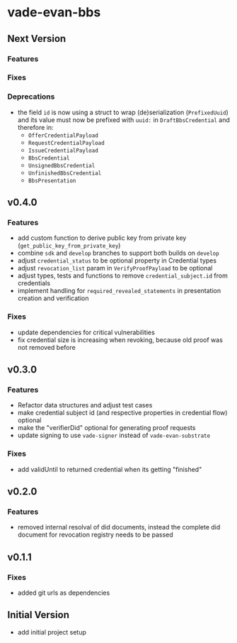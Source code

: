 # vade-evan-bbs

## Next Version

### Features

### Fixes

### Deprecations

- the field `id` is now using a struct to wrap (de)serialization (`PrefixedUuid`) and its value must now be prefixed with `uuid:` in `DraftBbsCredential` and therefore in:
  - `OfferCredentialPayload`
  - `RequestCredentialPayload`
  - `IssueCredentialPayload`
  - `BbsCredential`
  - `UnsignedBbsCredential`
  - `UnfinishedBbsCredential`
  - `BbsPresentation`

## v0.4.0

### Features

- add custom function to derive public key from private key (`get_public_key_from_private_key`)
- combine `sdk` and `develop` branches to support both builds on `develop`
- adjust `credential_status` to be optional property in Credential types
- adjust `revocation_list` param in `VerifyProofPayload` to be optional
- adjust types, tests and functions to remove `credential_subject.id` from credentials
- implement handling for `required_revealed_statements` in presentation creation and verification

### Fixes

- update dependencies for critical vulnerabilities
- fix credential size is increasing when revoking, because old proof was not removed before

## v0.3.0

### Features

- Refactor data structures and adjust test cases
- make credential subject id (and respective properties in credential flow) optional
- make the "verifierDid" optional for generating proof requests
- update signing to use `vade-signer` instead of `vade-evan-substrate`

### Fixes

- add validUntil to returned credential when its getting "finished"

## v0.2.0

### Features

- removed internal resolval of did documents, instead the complete did document for revocation registry needs to be passed

## v0.1.1

### Fixes

- added git urls as dependencies

## Initial Version

- add initial project setup
